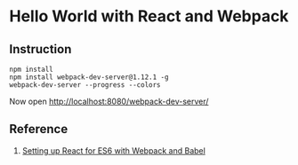 # Hello World with React and Webpack

## Instruction

```
npm install
npm install webpack-dev-server@1.12.1 -g
webpack-dev-server --progress --colors
```

Now open [http://localhost:8080/webpack-dev-server/](http://localhost:8080/webpack-dev-server/)


## Reference

1. [Setting up React for ES6 with Webpack and Babel](https://www.twilio.com/blog/2015/08/setting-up-react-for-es6-with-webpack-and-babel-2.html)
